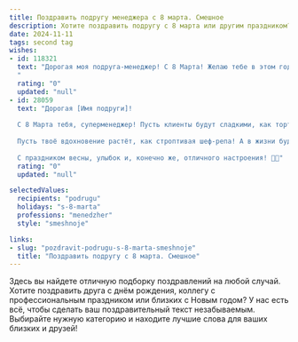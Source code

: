 ```yaml
---
title: Поздравить подругу менеджера с 8 марта. Смешное
description: Хотите поздравить подругу с 8 марта или другим праздником? Наш ИИ создаст незабываемое поздравление, а вы обязательно выделитесь среди других.  
date: 2024-11-11
tags: second tag
wishes:
- id: 118321
  text: "Дорогая моя подруга-менеджер! С 8 Марта! Желаю тебе в этом году таких успехов в работе, чтобы даже завистливые коллеги начали тебе подносить кофе с булочками!  Пусть все задачи решаются сами собой (ну, или почти сами собой,  с минимальным участием твоей супер-эффективной персоны!), а клиенты будут настолько довольны, что начнут дарить тебе акции корпораций, в которые ты, естественно, тут же вложишься и разбогатеешь!  Короче, счастья, денег, и чтобы никакие дедлайны тебя не сломали (ну, почти!).
  "
  rating: "0"
  updated: "null"
- id: 28059
  text: "Дорогая [Имя подруги]!
  
  С 8 Марта тебя, суперменеджер! Пусть клиенты будут сладкими, как торты, а идеи – яркими, как весенние цветы! Желаю, чтобы каждый отчет приносил радость, как неожиданная скидка в любимом магазине!
  
  Пусть твоё вдохновение растёт, как строптивая шеф-репа! А в жизни будет больше отдыха, чем в расписании, и чтоб в команде были только единороги – веселые и без капризов!
  
  С праздником весны, улыбок и, конечно же, отличного настроения! 🌷✨"
  rating: "0"
  updated: "null"

selectedValues:
  recipients: "podrugu"
  holidays: "s-8-marta"
  professions: "menedzher"
  style: "smeshnoje"

links:
- slug: "pozdravit-podrugu-s-8-marta-smeshnoje"
  title: "Поздравить подругу с 8 марта. Смешное"
---
```


Здесь вы найдете отличную подборку поздравлений на любой случай.
Хотите поздравить друга с днём рождения, коллегу с профессиональным праздником или близких с Новым годом? У нас есть всё, чтобы сделать ваш поздравительный текст незабываемым. Выбирайте нужную категорию и находите лучшие слова для ваших близких и друзей!
